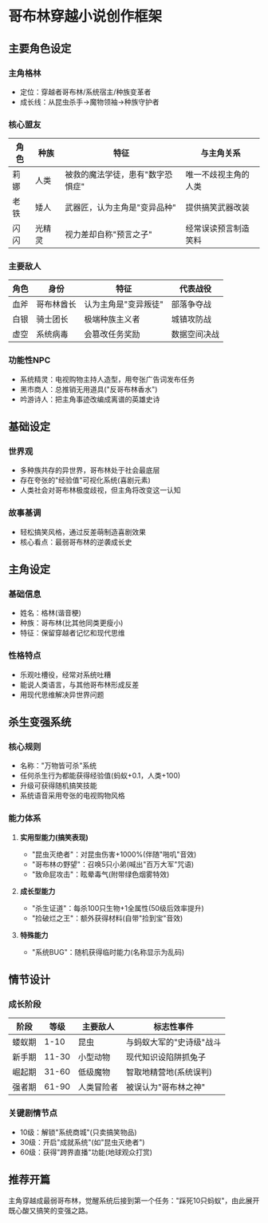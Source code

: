 # 哥布林穿越小说创作框架

## 主要角色设定
### 主角格林
- 定位：穿越者哥布林/系统宿主/种族变革者
- 成长线：从昆虫杀手→魔物领袖→种族守护者

### 核心盟友
| 角色 | 种族 | 特征 | 与主角关系 |
|------|------|------|------------|
| 莉娜 | 人类 | 被救的魔法学徒，患有"数字恐惧症" | 唯一不歧视主角的人类 |
| 老铁 | 矮人 | 武器匠，认为主角是"变异品种" | 提供搞笑武器改装 |
| 闪闪 | 光精灵 | 视力差却自称"预言之子" | 经常误读预言制造笑料 |

### 主要敌人
| 角色 | 身份 | 特征 | 代表战役 |
|------|------|------|----------|
| 血斧 | 哥布林酋长 | 认为主角是"变异叛徒" | 部落争夺战 |
| 白银 | 骑士团长 | 极端种族主义者 | 城镇攻防战 |
| 虚空 | 系统病毒 | 会篡改任务奖励 | 数据空间决战 |

### 功能性NPC
- 系统精灵：电视购物主持人造型，用夸张广告词发布任务
- 黑市商人：总推销无用道具("反哥布林香水")
- 吟游诗人：把主角事迹改编成离谱的英雄史诗

## 基础设定
### 世界观
- 多种族共存的异世界，哥布林处于社会最底层
- 存在夸张的"经验值"可视化系统(喜剧元素)
- 人类社会对哥布林极度歧视，但主角将改变这一认知

### 故事基调
- 轻松搞笑风格，通过反差萌制造喜剧效果
- 核心看点：最弱哥布林的逆袭成长史

## 主角设定
### 基础信息
- 姓名：格林(谐音梗)
- 种族：哥布林(比其他同类更瘦小)
- 特征：保留穿越者记忆和现代思维

### 性格特点
- 乐观吐槽役，经常对系统吐糟
- 能说人类语言，与其他哥布林形成反差
- 用现代思维解决异世界问题

## 杀生变强系统
### 核心规则
- 名称："万物皆可杀"系统
- 任何杀生行为都能获得经验值(蚂蚁+0.1，人类+100)
- 升级可获得随机搞笑技能
- 系统语音采用夸张的电视购物风格

### 能力体系
1. **实用型能力(搞笑表现)**
   - "昆虫灭绝者"：对昆虫伤害+1000%(伴随"啪叽"音效)
   - "哥布林の野望"：召唤5只小弟(喊出"百万大军"咒语)
   - "致命屁攻击"：眩晕毒气(附带绿色烟雾特效)

2. **成长型能力** 
   - "杀生证道"：每杀100只生物+1全属性(50级后效率提升)
   - "捡破烂之王"：额外获得材料(自带"捡到宝"音效)

3. **特殊能力**
   - "系统BUG"：随机获得临时能力(名称显示为乱码)

## 情节设计
### 成长阶段
| 阶段 | 等级 | 主要敌人 | 标志性事件 |
|------|------|----------|------------|
| 蝼蚁期 | 1-10 | 昆虫 | 与蚂蚁大军的"史诗级"战斗 |
| 新手期 | 11-30 | 小型动物 | 现代知识设陷阱抓兔子 |
| 崛起期 | 31-60 | 低级魔物 | 智取地精营地(系统误判) |
| 强者期 | 61-90 | 人类冒险者 | 被误认为"哥布林之神" |

### 关键剧情节点
- 10级：解锁"系统商城"(只卖搞笑物品)
- 30级：开启"成就系统"(如"昆虫灭绝者")
- 60级：获得"跨界直播"功能(地球观众打赏)

## 推荐开篇
主角穿越成最弱哥布林，觉醒系统后接到第一个任务："踩死10只蚂蚁"，由此展开既心酸又搞笑的变强之路。